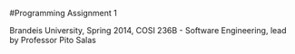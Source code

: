 #Programming Assignment 1

Brandeis University, Spring 2014, COSI 236B - Software Engineering, lead by Professor Pito Salas